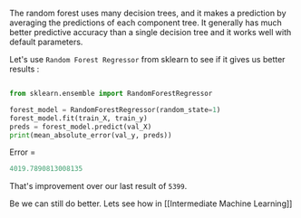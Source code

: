 The random forest uses many decision trees, and it makes a prediction by averaging the predictions of each component tree. It generally has much better predictive accuracy than a single decision tree and it works well with default parameters.

Let's use `Random Forest Regressor` from sklearn to see if it gives us better results : 

```python

from sklearn.ensemble import RandomForestRegressor

forest_model = RandomForestRegressor(random_state=1)
forest_model.fit(train_X, train_y)
preds = forest_model.predict(val_X)
print(mean_absolute_error(val_y, preds))

```

Error = 
```python
4019.7890813008135
```

That's improvement over our last result of `5399`.

Be we can still do better. Lets see how in [[Intermediate Machine Learning]]